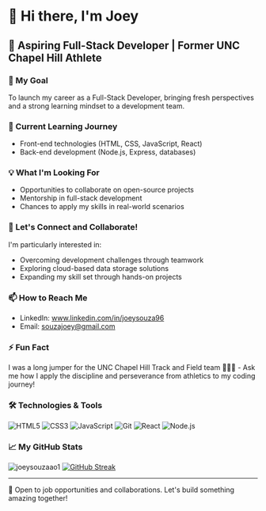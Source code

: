 # 👋 Hi there, I'm Joey

## 🚀 Aspiring Full-Stack Developer | Former UNC Chapel Hill Athlete

### 🎯 My Goal
To launch my career as a Full-Stack Developer, bringing fresh perspectives and a strong learning mindset to a development team.

### 🌱 Current Learning Journey
- Front-end technologies (HTML, CSS, JavaScript, React)
- Back-end development (Node.js, Express, databases)

### 💡 What I'm Looking For
- Opportunities to collaborate on open-source projects
- Mentorship in full-stack development
- Chances to apply my skills in real-world scenarios

### 🤝 Let's Connect and Collaborate!
I'm particularly interested in:
- Overcoming development challenges through teamwork
- Exploring cloud-based data storage solutions
- Expanding my skill set through hands-on projects

### 📫 How to Reach Me
- LinkedIn: www.linkedin.com/in/joeysouza96
- Email: souzajoey@gmail.com

### ⚡ Fun Fact
I was a long jumper for the UNC Chapel Hill Track and Field team 🏃🏻‍♂️ - Ask me how I apply the discipline and perseverance from athletics to my coding journey!

### 🛠️ Technologies & Tools
![HTML5](https://img.shields.io/badge/-HTML5-E34F26?style=flat-square&logo=html5&logoColor=white)
![CSS3](https://img.shields.io/badge/-CSS3-1572B6?style=flat-square&logo=css3)
![JavaScript](https://img.shields.io/badge/-JavaScript-F7DF1E?style=flat-square&logo=javascript&logoColor=black)
![Git](https://img.shields.io/badge/-Git-F05032?style=flat-square&logo=git&logoColor=white)
![React](https://img.shields.io/badge/-React-61DAFB?style=flat-square&logo=react&logoColor=black)
![Node.js](https://img.shields.io/badge/-Node.js-339933?style=flat-square&logo=node.js&logoColor=white)

### 📈 My GitHub Stats
![joeysouzaao1](https://github-readme-stats.vercel.app/api?username=joeysouzaao1&show_icons=true&theme=radical)
[![GitHub Streak](https://github-readme-streak-stats.herokuapp.com/?user=joeysouzaao1)](https://git.io/streak-stats)

---

💼 Open to job opportunities and collaborations. Let's build something amazing together!

